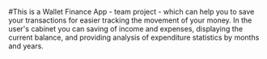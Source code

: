 #This is a Wallet Finance App - team project - which can help you to save your transactions for easier tracking the movement of your money.
In the user's cabinet you can saving of income and expenses, displaying the current balance,
and providing analysis of expenditure statistics by months and years.
